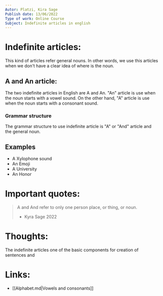 ```yaml
---
Autor: Platzi, Kira Sage  
Publish date: 13/06/2022 
Type of work: Online Course
Subject: Indefinite articles in english 
---
```

# Indefinite articles:
This kind of articles refer general nouns. In other words, 
we use this articles when we don't have a clear idea of 
where is the noun.
## A and An article:
The two indefinite articles in English are A and An.
"An" article is use when the noun starts with a 
vowel sound. On the other hand, "A" article is use
when the noun starts with a consonant sound.
### Grammar structure
The grammar structure to use indefinite article is "A" or "And"
article and the general noun.
## Examples
- A Xylophone sound
- An Emoji
- A University
- An Honor
# Important quotes:
> A and And refer to only one person 
> place, or thing, or noun.
> - Kyra Sage 2022
# Thoughts:
The indefinite articles one of the basic components for
creation of sentences and 
# Links:
- [[Alphabet.md|Vowels and consonants]]
